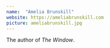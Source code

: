 ```yaml
---
name:  "Amelia Brunskill"
website: https://ameliabrunskill.com
picture: ameliabrunskill.jpg
---
```

The author of *The Window*.
